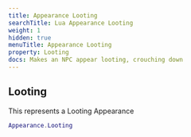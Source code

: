 ```yaml
---
title: Appearance Looting
searchTitle: Lua Appearance Looting
weight: 1
hidden: true
menuTitle: Appearance Looting
property: Looting
docs: Makes an NPC appear looting, crouching down
---
```

## Looting

This represents a Looting Appearance
```lua
Appearance.Looting
```